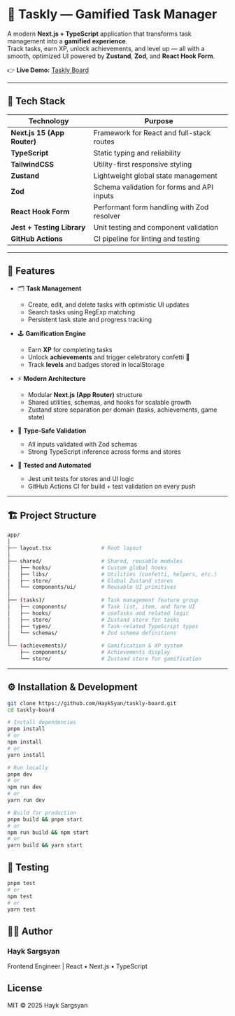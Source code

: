 # 🧩 Taskly — Gamified Task Manager

A modern **Next.js + TypeScript** application that transforms task management into a **gamified experience**.  
Track tasks, earn XP, unlock achievements, and level up — all with a smooth, optimized UI powered by **Zustand**, **Zod**, and **React Hook Form**.

👉 **Live Demo:** [Taskly Board](https://taskly-board-m4k2onxq4-hayksyans-projects.vercel.app/)

---

## 🚀 Tech Stack

| Technology                  | Purpose                                    |
| --------------------------- | ------------------------------------------ |
| **Next.js 15 (App Router)** | Framework for React and full-stack routes  |
| **TypeScript**              | Static typing and reliability              |
| **TailwindCSS**             | Utility-first responsive styling           |
| **Zustand**                 | Lightweight global state management        |
| **Zod**                     | Schema validation for forms and API inputs |
| **React Hook Form**         | Performant form handling with Zod resolver |
| **Jest + Testing Library**  | Unit testing and component validation      |
| **GitHub Actions**          | CI pipeline for linting and testing        |

---

## 🧠 Features

- 🗂️ **Task Management**

  - Create, edit, and delete tasks with optimistic UI updates
  - Search tasks using RegExp matching
  - Persistent task state and progress tracking

- 🕹️ **Gamification Engine**

  - Earn **XP** for completing tasks
  - Unlock **achievements** and trigger celebratory confetti 🎉
  - Track **levels** and badges stored in localStorage

- ⚡ **Modern Architecture**

  - Modular **Next.js (App Router)** structure
  - Shared utilities, schemas, and hooks for scalable growth
  - Zustand store separation per domain (tasks, achievements, game state)

- 🧩 **Type-Safe Validation**

  - All inputs validated with Zod schemas
  - Strong TypeScript inference across forms and stores

- 🧪 **Tested and Automated**
  - Jest unit tests for stores and UI logic
  - GitHub Actions CI for build + test validation on every push

---

## 🏗️ Project Structure

```bash
app/
│
├── layout.tsx                # Root layout
│
├── shared/                   # Shared, reusable modules
│   ├── hooks/                # Custom global hooks
│   ├── libs/                 # Utilities (confetti, helpers, etc.)
│   ├── store/                # Global Zustand stores
│   └── components/ui/        # Reusable UI primitives
│
├── (tasks)/                  # Task management feature group
│   ├── components/           # Task list, item, and form UI
│   ├── hooks/                # useTasks and related logic
│   ├── store/                # Zustand store for tasks
│   ├── types/                # Task-related TypeScript types
│   └── schemas/              # Zod schema definitions
│
└── (achievements)/           # Gamification & XP system
    ├── components/           # Achievements display
    └── store/                # Zustand store for gamification
```

---

## ⚙️ Installation & Development

```bash
git clone https://github.com/HaykSyan/taskly-board.git
cd taskly-board

# Install dependencies
pnpm install
# or
npm install
# or
yarn install

# Run locally
pnpm dev
# or
npm run dev
# or
yarn run dev

# Build for production
pnpm build && pnpm start
# or
npm run build && npm start
# or
yarn build && yarn start

```

## 🧪 Testing

```bash
pnpm test
# or
npm test
# or
yarn test
```

## 👨‍💻 Author

### Hayk Sargsyan

Frontend Engineer | React • Next.js • TypeScript

## License

MIT © 2025 Hayk Sargsyan
